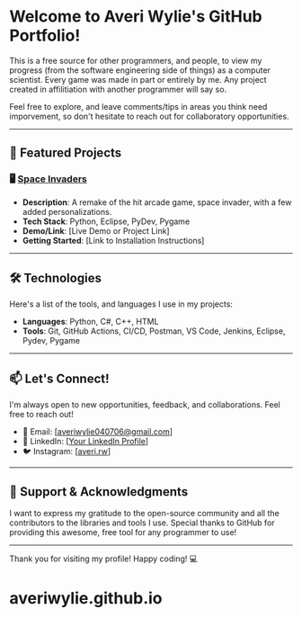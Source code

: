 # Welcome to Averi Wylie's GitHub Portfolio! 

This is a free source for other programmers, and people, to view my progress (from the software engineering side of things) as a computer scientist. Every game was made in part or entirely by me. Any project created in affilitiation with another programmer will say so.

Feel free to explore, and leave comments/tips in areas you think need imporvement, so don't hesitate to reach out for collaboratory opportunities.

---

## 🚀 Featured Projects

### 🖥️ [Space Invaders](link-to-repo)
- **Description**: A remake of the hit arcade game, space invader, with a few added personalizations.
- **Tech Stack**: Python, Eclipse, PyDev, Pygame
- **Demo/Link**: [Live Demo or Project Link]
- **Getting Started**: [Link to Installation Instructions]

---

## 🛠️ Technologies

Here's a list of the tools, and languages I use in my projects:

- **Languages**: Python, C#, C++, HTML
- **Tools**: Git, GitHub Actions, CI/CD, Postman, VS Code, Jenkins, Eclipse, Pydev, Pygame

---

## 📫 Let's Connect!

I'm always open to new opportunities, feedback, and collaborations. Feel free to reach out!

- 📧 Email: [averiwylie040706@gmail.com]
- 💼 LinkedIn: [[Your LinkedIn Profile](https://www.linkedin.com/in/averiwylie/)]
- 🐦 Instagram: [[averi.rw](https://www.instagram.com/averi.rw/)]

---

## 🤝 Support & Acknowledgments

I want to express my gratitude to the open-source community and all the contributors to the libraries and tools I use. Special thanks to GitHub for providing this awesome, free tool for any programmer to use!

---

Thank you for visiting my profile! Happy coding! 💻
# averiwylie.github.io

